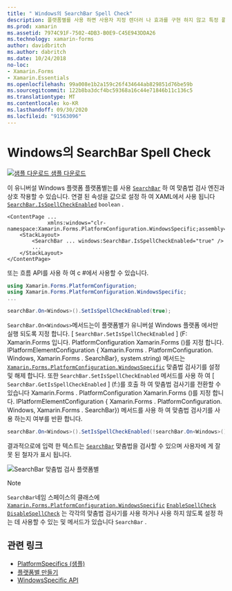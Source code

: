 ```yaml
---
title: " Windows의 SearchBar Spell Check"
description: 플랫폼별를 사용 하면 사용자 지정 렌더러 나 효과를 구현 하지 않고 특정 플랫폼 에서만 사용할 수 있는 기능을 사용할 수 있습니다. 이 문서에서는 SearchBar가 맞춤법 검사 엔진과 상호 작용할 수 있도록 하는 Windows 플랫폼 관련 기능을 사용 하는 방법을 설명 합니다.
ms.prod: xamarin
ms.assetid: 7974C91F-7502-4DB3-B0E9-C45E943DDA26
ms.technology: xamarin-forms
author: davidbritch
ms.author: dabritch
ms.date: 10/24/2018
no-loc:
- Xamarin.Forms
- Xamarin.Essentials
ms.openlocfilehash: 99a008e1b2a159c26f434644ab829851d76be59b
ms.sourcegitcommit: 122b8ba3dcf4bc59368a16c44e71846b11c136c5
ms.translationtype: MT
ms.contentlocale: ko-KR
ms.lasthandoff: 09/30/2020
ms.locfileid: "91563096"
---
```

# <a name="searchbar-spell-check-on-windows"></a>Windows의 SearchBar Spell Check

[![샘플 다운로드](~/media/shared/download.png) 샘플 다운로드](https://docs.microsoft.com/samples/xamarin/xamarin-forms-samples/userinterface-platformspecifics)

이 유니버설 Windows 플랫폼 플랫폼별는를 사용 [`SearchBar`](xref:Xamarin.Forms.SearchBar) 하 여 맞춤법 검사 엔진과 상호 작용할 수 있습니다. 연결 된 속성을 값으로 설정 하 여 XAML에서 사용 됩니다 [`SearchBar.IsSpellCheckEnabled`](xref:Xamarin.Forms.PlatformConfiguration.WindowsSpecific.SearchBar.IsSpellCheckEnabledProperty) `boolean` .

```xaml
<ContentPage ...
             xmlns:windows="clr-namespace:Xamarin.Forms.PlatformConfiguration.WindowsSpecific;assembly=Xamarin.Forms.Core">
    <StackLayout>
        <SearchBar ... windows:SearchBar.IsSpellCheckEnabled="true" />
        ...
    </StackLayout>
</ContentPage>
```

또는 흐름 API를 사용 하 여 c #에서 사용할 수 있습니다.

```csharp
using Xamarin.Forms.PlatformConfiguration;
using Xamarin.Forms.PlatformConfiguration.WindowsSpecific;
...

searchBar.On<Windows>().SetIsSpellCheckEnabled(true);
```

`SearchBar.On<Windows>`메서드는이 플랫폼별가 유니버설 Windows 플랫폼 에서만 실행 되도록 지정 합니다. [ `SearchBar.SetIsSpellCheckEnabled` ] (F: Xamarin.Forms 입니다. PlatformConfiguration Xamarin.Forms ()를 지정 합니다. IPlatformElementConfiguration { Xamarin.Forms . PlatformConfiguration. Windows, Xamarin.Forms . SearchBar}, system.string) 메서드는 [`Xamarin.Forms.PlatformConfiguration.WindowsSpecific`](xref:Xamarin.Forms.PlatformConfiguration.WindowsSpecific) 맞춤법 검사기를 설정 및 해제 합니다. 또한 `SearchBar.SetIsSpellCheckEnabled` 메서드를 사용 하 여 [ `SearchBar.GetIsSpellCheckEnabled` ] (f:)를 호출 하 여 맞춤법 검사기를 전환할 수 있습니다 Xamarin.Forms . PlatformConfiguration Xamarin.Forms ()를 지정 합니다. IPlatformElementConfiguration { Xamarin.Forms . PlatformConfiguration. Windows, Xamarin.Forms . SearchBar}) 메서드를 사용 하 여 맞춤법 검사기를 사용 하는지 여부를 반환 합니다.

```csharp
searchBar.On<Windows>().SetIsSpellCheckEnabled(!searchBar.On<Windows>().GetIsSpellCheckEnabled());
```

결과적으로에 입력 한 텍스트는 [`SearchBar`](xref:Xamarin.Forms.SearchBar) 맞춤법을 검사할 수 있으며 사용자에 게 잘못 된 철자가 표시 됩니다.

![SearchBar 맞춤법 검사 플랫폼별](searchbar-spell-check-images/searchbar-spellcheck.png "SearchBar 맞춤법 검사 플랫폼별")

> [!NOTE]
> `SearchBar`네임 스페이스의 클래스에 [`Xamarin.Forms.PlatformConfiguration.WindowsSpecific`](xref:Xamarin.Forms.PlatformConfiguration.WindowsSpecific) [`EnableSpellCheck`](xref:Xamarin.Forms.PlatformConfiguration.WindowsSpecific.SearchBar.EnableSpellCheck*) [`DisableSpellCheck`](xref:Xamarin.Forms.PlatformConfiguration.WindowsSpecific.SearchBar.DisableSpellCheck*) 는 각각의 맞춤법 검사기를 사용 하거나 사용 하지 않도록 설정 하는 데 사용할 수 있는 및 메서드가 있습니다 `SearchBar` .

## <a name="related-links"></a>관련 링크

- [PlatformSpecifics (샘플)](/samples/xamarin/xamarin-forms-samples/userinterface-platformspecifics)
- [플랫폼별 만들기](~/xamarin-forms/platform/platform-specifics/index.md#creating-platform-specifics)
- [WindowsSpecific API](xref:Xamarin.Forms.PlatformConfiguration.WindowsSpecific)